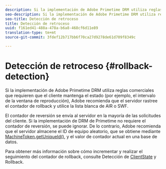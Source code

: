 ```yaml
---
description: Si la implementación de Adobe Primetime DRM utiliza reglas comerciales que requieren que el cliente mantenga el estado (por ejemplo, el intervalo de la ventana de reproducción), Adobe recomienda que el servidor rastree el contador de rollback y utilice la lista blanca de AIR o SWF.
seo-description: Si la implementación de Adobe Primetime DRM utiliza reglas comerciales que requieren que el cliente mantenga el estado (por ejemplo, el intervalo de la ventana de reproducción), Adobe recomienda que el servidor rastree el contador de rollback y utilice la lista blanca de AIR o SWF.
seo-title: Detección de retroceso
title: Detección de retroceso
uuid: f161ed41-488a-478a-b6a8-468cf6d11e89
translation-type: tm+mt
source-git-commit: 3fdef12b717bb6f70ca27d9278de61d709f8349c

---
```



# Detección de retroceso {#rollback-detection}

Si la implementación de Adobe Primetime DRM utiliza reglas comerciales que requieren que el cliente mantenga el estado (por ejemplo, el intervalo de la ventana de reproducción), Adobe recomienda que el servidor rastree el contador de rollback y utilice la lista blanca de AIR o SWF.

El contador de reversión se envía al servidor en la mayoría de las solicitudes del cliente. Si la implementación de DRM de Primetime no requiere el contador de reversión, se puede ignorar. De lo contrario, Adobe recomienda que el servidor almacene el ID de equipo aleatorio, que se obtiene mediante [MachineToken.getUniqueId()](https://help.adobe.com/en_US/primetime/api/drm-apis/server/javadocs-flashaccess-pro/com/adobe/flashaccess/sdk/cert/MachineId.html#getUniqueId()), y el valor de contador actual en una base de datos.

Para obtener más información sobre cómo incrementar y realizar el seguimiento del contador de rollback, consulte Detección de [ClientState](https://help.adobe.com/en_US/primetime/api/drm-apis/server/javadocs-flashaccess-pro/com/adobe/flashaccess/sdk/protocol/ClientState.html) y Rollback.